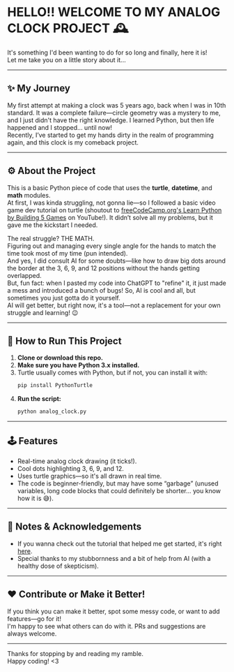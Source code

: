 # HELLO!! WELCOME TO MY ANALOG CLOCK PROJECT 🕰️

It's something I'd been wanting to do for so long and finally, here it is!  
Let me take you on a little story about it...

---

## ✨ My Journey

My first attempt at making a clock was 5 years ago, back when I was in 10th standard. It was a complete failure—circle geometry was a mystery to me, and I just didn't have the right knowledge. I learned Python, but then life happened and I stopped... until now!  
Recently, I’ve started to get my hands dirty in the realm of programming again, and this clock is my comeback project.

---

## ⚙️ About the Project

This is a basic Python piece of code that uses the **turtle**, **datetime**, and **math** modules.  
At first, I was kinda struggling, not gonna lie—so I followed a basic video game dev tutorial on turtle (shoutout to [freeCodeCamp.org's Learn Python by Building 5 Games](https://www.youtube.com/watch?v=FfWpgLFMI7w) on YouTube!). It didn’t solve all my problems, but it gave me the kickstart I needed.

The real struggle? THE MATH.  
Figuring out and managing every single angle for the hands to match the time took most of my time (pun intended).  
And yes, I did consult AI for some doubts—like how to draw big dots around the border at the 3, 6, 9, and 12 positions without the hands getting overlapped.  
But, fun fact: when I pasted my code into ChatGPT to "refine" it, it just made a mess and introduced a bunch of bugs! So, AI is cool and all, but sometimes you just gotta do it yourself.  
AI will get better, but right now, it's a tool—not a replacement for your own struggle and learning! 😉

---

## 🚀 How to Run This Project

1. **Clone or download this repo.**
2. **Make sure you have Python 3.x installed.**
3. Turtle usually comes with Python, but if not, you can install it with:
    ```bash
    pip install PythonTurtle
    ```
4. **Run the script:**
    ```bash
    python analog_clock.py
    ```

---

## 🕹️ Features

- Real-time analog clock drawing (it ticks!).
- Cool dots highlighting 3, 6, 9, and 12.
- Uses turtle graphics—so it's all drawn in real time.
- The code is beginner-friendly, but may have some “garbage” (unused variables, long code blocks that could definitely be shorter... you know how it is 😅).

---

## 📝 Notes & Acknowledgements

- If you wanna check out the tutorial that helped me get started, it's right [here](https://www.youtube.com/watch?v=FfWpgLFMI7w).
- Special thanks to my stubbornness and a bit of help from AI (with a healthy dose of skepticism).

---

## ❤️ Contribute or Make it Better!

If you think you can make it better, spot some messy code, or want to add features—go for it!  
I'm happy to see what others can do with it. PRs and suggestions are always welcome.

---

Thanks for stopping by and reading my ramble.  
Happy coding! <3